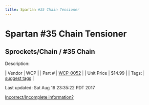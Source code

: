 ```yaml
---
title: Spartan #35 Chain Tensioner
---
```


# Spartan #35 Chain Tensioner
## Sprockets/Chain / #35 Chain
Description: 	 

| Vendor | WCP | 
| Part # | [WCP-0052](http://www.wcproducts.net/WCP-0052) | 
| Unit Price | $14.99 | 
| Tags: | [suggest tags](https://docs.google.com/forms/d/e/1FAIpQLSeWyY8v3RgOty-MyWmh9U0iivNYN_molChYyS-0U-o-kOAv_g/viewform) | 

Last updated: Sat Aug 19 23:35:22 PDT 2017

 [Incorrect/Incomplete information?](https://docs.google.com/forms/d/e/1FAIpQLSeWyY8v3RgOty-MyWmh9U0iivNYN_molChYyS-0U-o-kOAv_g/viewform)